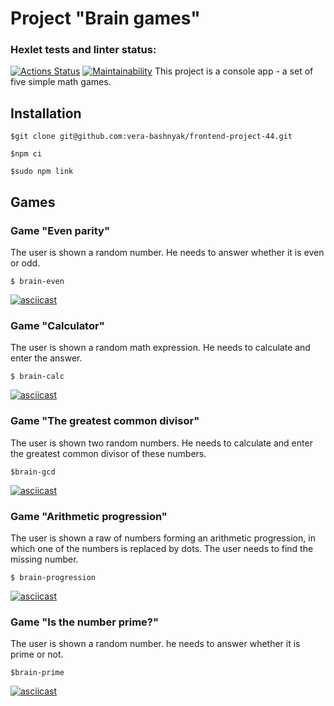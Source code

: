 # Project "Brain games"
### Hexlet tests and linter status:
[![Actions Status](https://github.com/vera-bashnyak/frontend-project-44/actions/workflows/hexlet-check.yml/badge.svg)](https://github.com/vera-bashnyak/frontend-project-44/actions)
[![Maintainability](https://api.codeclimate.com/v1/badges/dc1dd224ec54db04c58c/maintainability)](https://codeclimate.com/github/vera-bashnyak/frontend-project-44/maintainability)
This project is a console app - a set of five simple math games.
## Installation
```
$git clone git@github.com:vera-bashnyak/frontend-project-44.git
```
```
$npm ci
```
```
$sudo npm link
```
## Games
### Game "Even parity"
The user is shown a random number. He needs to answer whether it is even or odd.
```
$ brain-even
```
[![asciicast](https://asciinema.org/a/vgG2U3XzmYRZHBotG0w6MdIer.svg)](https://asciinema.org/a/vgG2U3XzmYRZHBotG0w6MdIer)
### Game "Calculator"
The user is shown a random math expression. He needs to calculate and enter the answer.
```
$ brain-calc
```
[![asciicast](https://asciinema.org/a/QQlSTn6xaDkMg3lp0BaR8dVuQ.svg)](https://asciinema.org/a/QQlSTn6xaDkMg3lp0BaR8dVuQ)
### Game "The greatest common divisor"
The user is shown two random numbers. He needs to calculate and enter the greatest common divisor of these numbers.
```
$brain-gcd
```
[![asciicast](https://asciinema.org/a/UsaV5VvJlC3dzoDZKx6bNrcr1.svg)](https://asciinema.org/a/UsaV5VvJlC3dzoDZKx6bNrcr1)
### Game "Arithmetic progression"
The user is shown a raw of numbers forming an arithmetic progression, in which one of the numbers is replaced by dots. The user needs to find the missing number.
```
$ brain-progression
```
[![asciicast](https://asciinema.org/a/tcTW2pcQI9pnDM9e0MPfsjIWT.svg)](https://asciinema.org/a/tcTW2pcQI9pnDM9e0MPfsjIWT)
### Game "Is the number prime?"
The user is shown a random number. he needs to answer whether it is prime or not.
```
$brain-prime
```
[![asciicast](https://asciinema.org/a/roEDuwqa4bNQRRWzaUXdTfkoj.svg)](https://asciinema.org/a/roEDuwqa4bNQRRWzaUXdTfkoj)
